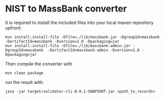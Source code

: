 NIST to MassBank converter
==========================

It is required to install the included files into your local maven repository upfront:
```
mvn install:install-file -Dfile=./lib/massbank.jar -DgroupId=massbank  -DartifactId=massbank -Dversion=1.0 -Dpackaging=jar
mvn install:install-file -Dfile=./lib/massbank-admin.jar -DgroupId=massbank  -DartifactId=massbank-admin -Dversion=1.0 -Dpackaging=jar
```

Then compile the converter with

```
mvn clean package
```

run the result with:

```
java -jar target/validator-cli-0.0.1-SNAPSHOT.jar <path_to_records>
```



